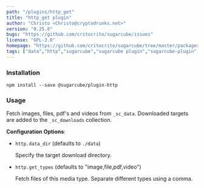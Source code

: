 ```yaml
---
path: "/plugins/http_get"
title: "http_get plugin"
author: "Christo <Christo@cryptodrunks.net>"
version: "0.25.0"
bugs: "https://github.com/critocrito/sugarcube/issues"
license: "GPL-3.0"
homepage: "https://github.com/critocrito/sugarcube/tree/master/packages/plugin-http#readme"
tags: ["data","http","sugarcube","sugarcube plugin","sugarcube-plugin","transformation"]
---
```


### Installation

    npm install --save @sugarcube/plugin-http


### Usage

Fetch images, files, pdf's and videos from `_sc_data`. Downloaded targets are
added to the `_sc_downloads` collection.

**Configuration Options**:

-   `http.data_dir` (defaults to `./data`)

    Specify the target download directory.

-   `http.get_types` (defaults to "image,file,pdf,video")

    Fetch files of this media type. Separate different types using a comma.
